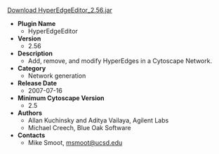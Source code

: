 <a href="HyperEdgeEditor_2.56.jar">Download HyperEdgeEditor_2.56.jar</a>

* __Plugin Name__
  * HyperEdgeEditor
* __Version__
  * 2.56
* __Description__
  * Add, remove, and modify HyperEdges in a Cytoscape Network.
* __Category__
  * Network generation
* __Release Date__
  * 2007-07-16
* __Minimum Cytoscape Version__
  * 2.5
* __Authors__
  * Allan Kuchinsky and Aditya Vailaya, Agilent Labs
  * Michael Creech, Blue Oak Software
* __Contacts__
  * Mike Smoot, msmoot@ucsd.edu
